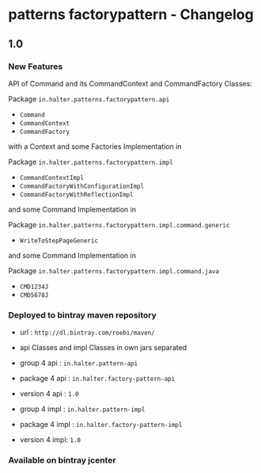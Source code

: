 # patterns factorypattern - Changelog

## 1.0

### New Features

API of Command and its CommandContext and CommandFactory Classes:

Package `in.halter.patterns.factorypattern.api`

- `Command`
- `CommandContext`
- `CommandFactory`

with a Context and some Factories Implementation in

Package `in.halter.patterns.factorypattern.impl`

- `CommandContextImpl`
- `CommandFactoryWithConfigurationImpl`
- `CommandFactoryWithReflectionImpl`

and some Command Implementation in

Package `in.halter.patterns.factorypattern.impl.command.generic`

- `WriteToStepPageGeneric`

and some Command Implementation in

Package `in.halter.patterns.factorypattern.impl.command.java`

- `CMD1234J`
- `CMD5678J`

### Deployed to bintray maven repository

- url : `http://dl.bintray.com/roebi/maven/`
- api Classes and impl Classes in own jars separated

- group 4 api : `in.halter.pattern-api`
- package 4 api : `in.halter.factory-pattern-api`
- version 4 api : `1.0`

- group 4 impl : `in.halter.pattern-impl`
- package 4 impl : `in.halter.factory-pattern-impl`
- version 4 impl: `1.0`

### Available on bintray jcenter
